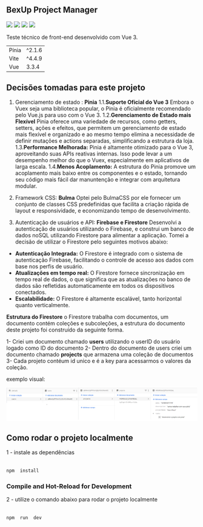 ## BexUp Project Manager


 ![](https://img.shields.io/badge/Vue.js-35495E?style=for-the-badge&logo=vuedotjs&logoColor=4FC08D) ![](https://img.shields.io/badge/JavaScript-323330?style=for-the-badge&logo=javascript&logoColor=F7DF1E`) ![](https://img.shields.io/badge/Bulma-00D1B2?style=for-the-badge&logo=Bulma&logoColor=white) ![](https://img.shields.io/badge/firebase-ffca28?style=for-the-badge&logo=firebase&logoColor=black) 

Teste técnico de front-end desenvolvido com Vue 3.

 
|||
|--|--|
|Pínia| ^2.1.6 |
|Vite| ^4.4.9 |
|Vue| 3.3.4  |

## Decisões tomadas para este projeto

 1.  Gerenciamento de estado : **Pinia**
 1.1.**Suporte Oficial do Vue 3**
	 Embora o Vuex seja uma biblioteca popular, o Pinia é oficialmente recomendado pelo Vue.js para uso com o 			   Vue 3.
 1.2.**Gerenciamento de Estado mais Flexível**
 Pinia oferece uma variedade de recursos, como getters, setters, ações e efeitos, que permitem um gerenciamento de estado mais flexível e organizado e ao mesmo tempo elimina a necessidade de definir mutações e actions separadas, simplificando a estrutura da loja.
1.3.**Performance Melhorada:**
Pinia é altamente otimizado para o Vue 3, aproveitando suas APIs reativas internas. Isso pode levar a um desempenho melhor do que o Vuex, especialmente em aplicativos de larga escala.
1.4.**Menos Acoplamento:**
A estrutura do Pinia promove um acoplamento mais baixo entre os componentes e o estado, tornando seu código mais fácil dar manuntenção e integrar com arquitetura modular.

2. Framework CSS: **Bulma**
Optei pelo BulmaCSS por ele fornecer um conjunto de classes CSS predefinidas que facilita a criação rápida de layout e responsividade, e  economizando tempo de desenvolvimento.

3. Autenticação de usuários e API: **Firebase e  Firestore**
Desenvolvi a autenticação de usuários utilizando o Firebase, e construi um banco de dados noSQL utilizando Firestore para alimentar a aplicação. Tomei a decisão de utilizar o Firestore pelo seguintes motivos abaixo:
-  **Autenticação Integrada:** O Firestore é integrado com o sistema de autenticação Firebase, facilitando o controle de acesso aos dados com base nos perfis de usuário.
- **Atualizações em tempo real:** O Firestore fornece sincronização em tempo real de dados, o que significa que as atualizações no banco de dados são refletidas automaticamente em todos os dispositivos conectados. 
- **Escalabilidade:** O Firestore é altamente escalável, tanto horizontal quanto verticalmente. 

**Estrutura do Firestore**
o Firestore trabalha com documentos, um documento contém coleções e subcoleções, a estrutura do documento deste projeto foi construído da seguinte forma.

1- Criei um documento chamado **users** utilizando o userID  do usuário logado como ID do documento
2- Dentro do documento de users criei um documento chamado **projects** que armazena uma coleção de documentos
3- Cada projeto contéum id unico e é a key para acessarmos o valores da coleção.

exemplo visual:

![](https://github.com/isaacwrk/bexup-challenge/blob/master/src/assets/demo/diagram.png?raw=true)
  

  
##  Como rodar o projeto localmente
  
1 - instale as dependências
```sh

npm  install

```

  

###  Compile and Hot-Reload for Development

  2 - utilize o comando abaixo para rodar o projeto localmente

```sh

npm  run  dev

```

 

	